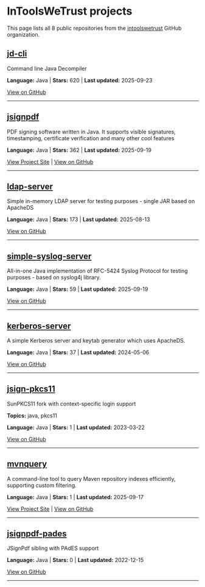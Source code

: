 # InToolsWeTrust projects

This page lists all 8 public repositories from the [intoolswetrust](https://github.com/intoolswetrust) GitHub organization.


## [jd-cli](https://github.com/intoolswetrust/jd-cli)

Command line Java Decompiler



**Language:** Java | **Stars:** 620 | **Last updated:** 2025-09-23

[View on GitHub](https://github.com/intoolswetrust/jd-cli)

---


## [jsignpdf](https://intoolswetrust.github.io/jsignpdf)

PDF signing software written in Java. It supports visible signatures, timestamping, certificate verification and many other cool features



**Language:** Java | **Stars:** 362 | **Last updated:** 2025-09-19

[View Project Site](https://intoolswetrust.github.io/jsignpdf) | [View on GitHub](https://github.com/intoolswetrust/jsignpdf)

---


## [ldap-server](https://github.com/intoolswetrust/ldap-server)

Simple in-memory LDAP server for testing purposes - single JAR based on ApacheDS



**Language:** Java | **Stars:** 173 | **Last updated:** 2025-08-13

[View on GitHub](https://github.com/intoolswetrust/ldap-server)

---


## [simple-syslog-server](https://github.com/intoolswetrust/simple-syslog-server)

All-in-one Java implementation of RFC-5424 Syslog Protocol for testing purposes - based on syslog4j library.



**Language:** Java | **Stars:** 59 | **Last updated:** 2025-09-19

[View on GitHub](https://github.com/intoolswetrust/simple-syslog-server)

---


## [kerberos-server](https://github.com/intoolswetrust/kerberos-server)

A simple Kerberos server and keytab generator which uses ApacheDS.



**Language:** Java | **Stars:** 37 | **Last updated:** 2024-05-06

[View on GitHub](https://github.com/intoolswetrust/kerberos-server)

---


## [jsign-pkcs11](https://github.com/intoolswetrust/jsign-pkcs11)

SunPKCS11 fork with context-specific login support

**Topics:** java, pkcs11

**Language:** Java | **Stars:** 1 | **Last updated:** 2023-03-22

[View on GitHub](https://github.com/intoolswetrust/jsign-pkcs11)

---


## [mvnquery](https://intoolswetrust.github.io/mvnquery)

A command-line tool to query Maven repository indexes efficiently, supporting custom filtering.



**Language:** Java | **Stars:** 1 | **Last updated:** 2025-09-17

[View Project Site](https://intoolswetrust.github.io/mvnquery) | [View on GitHub](https://github.com/intoolswetrust/mvnquery)

---


## [jsignpdf-pades](https://github.com/intoolswetrust/jsignpdf-pades)

JSignPdf sibling with PAdES support



**Language:** Java | **Stars:** 0 | **Last updated:** 2022-12-15

[View on GitHub](https://github.com/intoolswetrust/jsignpdf-pades)

---

